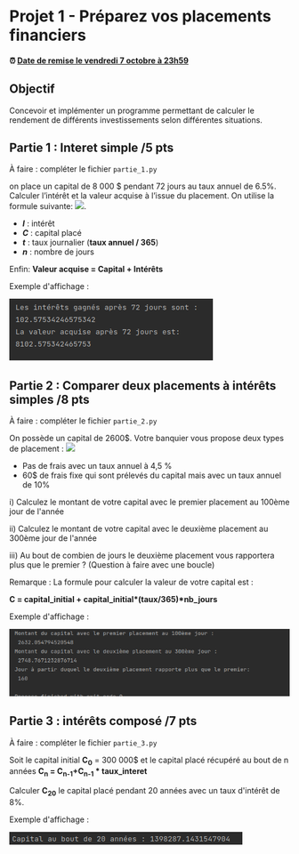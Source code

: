 # Projet 1 - Préparez vos placements financiers

#### :alarm_clock: [Date de remise le vendredi 7 octobre à 23h59](https://www.timeanddate.com/countdown/generic?iso=20221007T2359&p0=165&font=cursive)

## Objectif
Concevoir et implémenter un programme permettant de calculer le rendement de différents investissements selon différentes situations. 

## Partie 1 : Interet simple /5 pts
À faire : compléter le fichier `partie_1.py` 

on place un capital de 8 000 $ pendant 72 jours au taux annuel de 6.5%. Calculer l’intérêt et la valeur acquise à l’issue du placement. On utilise la formule suivante:
<img src="https://render.githubusercontent.com/render/math?math=I=Ctn">.

- ***I*** : intérêt
- ***C*** : capital placé
- ***t*** : taux journalier (**taux annuel / 365**)
- ***n*** : nombre de jours

Enfin:  **Valeur acquise = Capital + Intérêts**


Exemple d'affichage : 

![Formules de section](data/affichage-partie1.png)

## Partie 2 :  Comparer deux placements à intérêts simples /8 pts
À faire : compléter le fichier `partie_2.py`

On possède un capital de 2600$. Votre banquier vous propose deux types de placement :
<img src="https://render.githubusercontent.com/render/math?math=I=Ctn">

- Pas de frais avec un taux annuel à 4,5 %
- 60$ de frais fixe qui sont prélevés du capital mais avec un taux annuel de 10%

i) Calculez le montant de votre capital avec le premier placement au 100ème jour de l'année

ii) Calculez le montant de votre capital avec le deuxième placement au 300ème jour de l'année 

iii) Au bout de combien de jours le deuxième placement vous rapportera plus que le premier ? (Question à faire avec une boucle)

Remarque : La formule pour calculer la valeur de votre capital est :

<strong>C = capital_initial + capital_initial*(taux/365)*nb_jours</strong>


Exemple d'affichage : 

![Formules de section](data/affichage-partie2.png)



## Partie 3 :  intérêts composé /7 pts
À faire : compléter le fichier `partie_3.py`

Soit le capital initial **C<sub>0</sub>** = 300 000$ et le capital placé récupéré au bout de n années <strong>C<sub>n</sub> = C<sub>n-1</sub>+C<sub>n-1</sub> * taux_interet</strong>

Calculer  **C<sub>20</sub>** le capital placé pendant 20 années avec un taux d'intérêt de 8%. 


Exemple d'affichage : 

![Formules de section](data/affichage-partie3.png)


